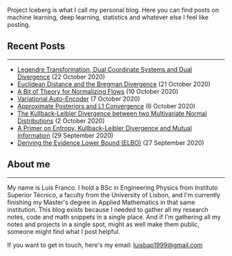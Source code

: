 Project Iceberg is what I call my personal blog. Here you can find posts on machine learning, deep learning, statistics and whatever else I feel like posting.


## Recent Posts
---
* [Legendre Transformation, Dual Coordinate Systems and Dual Divergence](./posts/manifold_duality_basics.html) (22 October 2020)
* [Euclidean Distance and the Bregman Divergence](./posts/euclidean_bregman.html) (21 October 2020)
* [A Bit of Theory for Normalizing Flows](./posts/normalizing_flows.html) (10 October 2020)
* [Variational Auto-Encoder](./posts/vanilla_vae.html) (7 October 2020)
* [Approximate Posteriors and L1 Convergence](./posts/bayes_risk.html) (6 October 2020)
* [The Kullback-Leibler Divergence between two Multivariate Normal Distributions](./posts/kl_divergence_gaussians.html) (2 October 2020)
* [A Primer on Entropy, Kullback-Leibler Divergence and Mutual Information](./posts/primer_info_theory.html) (29 September 2020)
* [Deriving the Evidence Lower Bound (ELBO)](./posts/elbo_derivation.html) (27 September 2020)


## About me
---
My name is Luís Franco. I hold a BSc in Engineering Physics from Instituto Superior Técnico, a faculty from the University of Lisbon, and I'm currently finishing my Master's degree in Applied Mathematics in that same institution. This blog exists because I needed to gather all my research notes, code and math snippets in a single place. And if I'm gathering all my notes and projects in a single spot, might as well make them public, someone might find what I post helpful.

If you want to get in touch, here's my email: luisbap1999@gmail.com